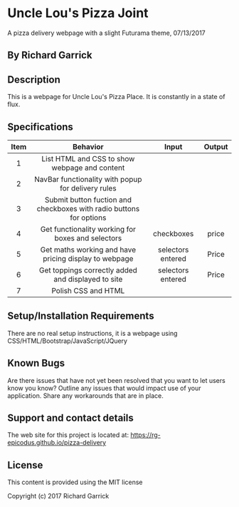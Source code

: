 # Uncle Lou's Pizza Joint
A pizza delivery webpage with a slight Futurama theme, 07/13/2017

## By Richard Garrick

## Description

This is a webpage for Uncle Lou's Pizza Place. It is constantly in a state of flux.

## Specifications

| Item |                                        Behavior                        |         Input          |  Output    |
|:----:|:----------------------------------------------------------------------:|:----------------------:|:----------:|
|   1  | List HTML and CSS to show webpage and content                          |                        |            |
|   2  | NavBar functionality with popup for delivery rules                     |                        |            |
|   3  | Submit button fuction and checkboxes with radio buttons for options    |                        |            |
|   4  | Get functionality working for boxes and selectors                      | checkboxes             | price      |
|   5  | Get maths working and have pricing display to webpage                  | selectors entered      | Price      |
|   6  | Get toppings correctly added and displayed to site                     | selectors entered      | Price      |
|   7  | Polish CSS and HTML                                                    |                        |            |

## Setup/Installation Requirements

There are no real setup instructions, it is a webpage using CSS/HTML/Bootstrap/JavaScript/JQuery

## Known Bugs

Are there issues that have not yet been resolved that you want to let users know you know? Outline any issues that would impact use of your application. Share any workarounds that are in place.

## Support and contact details

The web site for this project is located at: https://rg-epicodus.github.io/pizza-delivery

## License

This content is provided using the MIT license

Copyright (c) 2017 Richard Garrick
